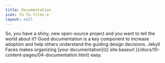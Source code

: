 ```yaml
---
title: Documentation
icon: fa fa-files-o
layout: null
---
```


So, you have a shiny, new open-source project and you want to tell the world about it? Good documentation is a key component to increase adoption and help others understand the guiding design decisions. Jekyll Faces makes organizing [your documentation]({{ site.baseurl }}/docs/10-content-pages/04-documentation.html) easy.